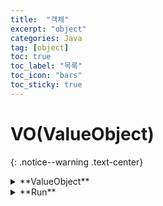 ```yaml
---
title:  "객체"
excerpt: "object"
categories: Java
tag: [object]
toc: true
toc_label: "목록"
toc_icon: "bars"
toc_sticky: true
---
```


# VO(ValueObject)
{: .notice--warning .text-center}

<details>
<summary>**ValueObject**</summary>
<div markdown="1">

[windows](){: .btn .btn--info}
[Alt](){: .btn .btn--success}
[Shift](){: .btn .btn--success} 
[S](){: .btn .btn--success} 

- Generate
    + Constructor using fields
    + Getters and Setters
    + toString()

```java
public class ValueObject {
    /*Field(member block)
    초기화하지 않아도 숫자 타입은 0, bool은 false, 참조형은 null로 초기화됨*/
    private String name;
    private int age;
    private String phoneNum;

    /*Constructor
    기본생성자(객체가 생성될 때 호출됨)
    생성하지 않으면 Java에서 자동으로 생성*/
    public ValueObject() {
        super();
    }

    //Overloading한 생성자
    public ValueObject(String name, int age, String phoneNum) {
        super();

        this.name = name;
        this.age = age;
        this.phoneNum = phoneNum;
    }

    //getters and setters
    public String getName() {
        return name;
    }

    public void setName(String name) {
        this.name = name;
    }

    public int getAge() {
        return age;
    }

    public void setAge(int age) {
        this.age = age;
    }

    public String getPhoneNum() {
        return phoneNum;
    }

    public void setPhoneNum(String phoneNum) {
        this.phoneNum = phoneNum;
    }

    //toString()
    @Override
    public String toString() {
        return "ValueObject [name=" + name + ", age=" + age + ", phoneNum=" + phoneNum + "]";
    }

    //int type을 String type으로 return
    public String getAgeToString() {
        return "" + age;
    }
}
```

</div>
</details>

<details>
<summary>**Run**</summary>
<div markdown="1">

```java
import ValueObject;

public class Run {
    public static void main(String[] args) {
        ValueObject vo = new ValueObject();
        ValueObject vo1 = new ValueObject("minho", 17, "+82)10-1234-5678");

        vo.setName("hana");

        System.out.println(vo.toString());
        System.out.println(vo1.toString());
    }
}
```

</div>
</details>